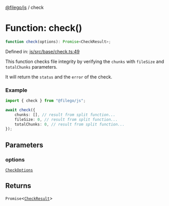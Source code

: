 [@filego/js](../README.md) / check

# Function: check()

```ts
function check(options): Promise<CheckResult>;
```

Defined in: [js/src/base/check.ts:49](https://github.com/alpheusday/filego.js/blob/0b6198ac40a1ab78f90e02a6ab2598047e19ad06/packages/js/src/base/check.ts#L49)

This function checks file integrity by verifying
the `chunks` with `fileSize` and `totalChunks` parameters.

It will return the `status` and the `error` of the check.

### Example

```ts
import { check } from "@filego/js";

await check({
    chunks: [], // result from split function...
    fileSize: 0, // result from split function...
    totalChunks: 0, // result from split function...
});
```

## Parameters

### options

[`CheckOptions`](../type-aliases/CheckOptions.md)

## Returns

`Promise`\<[`CheckResult`](../type-aliases/CheckResult.md)\>
